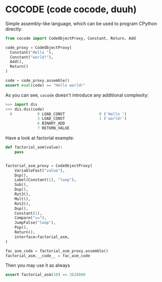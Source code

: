 # COCODE (code cocode, duuh)

Simple assembly-like language, which can be used to program CPython directly:
```python
from cocode import CodeObjectProxy, Constant, Return, Add

code_proxy = CodeObjectProxy(
  Constant("Hello "),
  Constant("world!"),
  Add(),
  Return()
)

code = code_proxy.assemble()
assert eval(code) == "Hello world!"
```

As you can see, `cocode` doesn't introduce any additional complexity:
```python
>>> import dis
>>> dis.dis(code)
  0           0 LOAD_CONST               0 ('Hello ')
              3 LOAD_CONST               1 ('world!')
              6 BINARY_ADD
              7 RETURN_VALUE
```

Have a look at factorial example:
```python
def factorial_asm(value):
    pass


factorial_asm_proxy = CodeObjectProxy(
    VariableFast("value"),
    Dup(),
    Label(Constant(1), "loop"),
    Sub(),
    Dup(),
    Rot3(),
    Mult(),
    Rot2(),
    Dup(),
    Constant(1),
    Compare("=="),
    JumpFalse("loop"),
    Pop(),
    Return(),
    interface=factorial_asm,
)

fac_asm_code = factorial_asm_proxy.assemble()
factorial_asm.__code__ = fac_asm_code
```
Then you may use it as always
```python
assert factorial_asm(10) == 3628800
```
